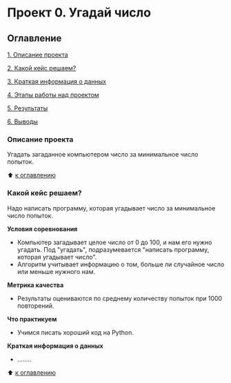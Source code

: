 # Проект 0. Угадай число

## Оглавление
[1. Описание проекта](https://github.com/beg191/sf_data_science/tree/main/project_0#описание-проекта)

[2. Какой кейс решаем?](______)

[3. Краткая информация о данных](______)

[4. Этапы работы над проектом](______)

[5. Результаты](______)

[6. Выводы](______)


### Описание проекта
Угадать загаданное компьютером число за минимальное число попыток.

:arrow_up: [к оглавлению](https://github.com/beg191/sf_data_science/tree/main/project_0#оглавление)


### Какой кейс решаем?
Надо написать программу, которая угадывает число за минимальное число попыток.

**Условия соревнования**
- Компьютер загадывает целое число от 0 до 100, и нам его нужно угадать. Под "угадать", подразумевается "написать программу, которая угадывает число".
- Алгоритм учитывает информацию о том, больше ли случайное число или меньше нужного нам.

**Метрика качества**
- Результаты оцениваются по среднему количеству попыток при 1000 повторений.

**Что практикуем**
- Учимся писать хороший код на Python.

**Краткая информация о данных**
- ........

:arrow_up: [к оглавлению](https://github.com/beg191/sf_data_science/tree/main/project_0#оглавление)
